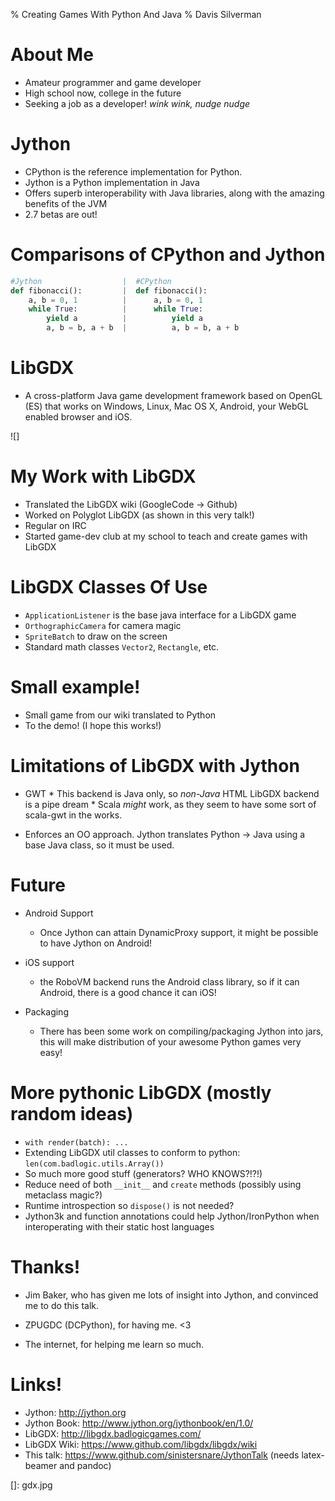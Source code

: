 % Creating Games With Python And Java
% Davis Silverman

About Me
==================

* Amateur programmer and game developer
* High school now, college in the future
* Seeking a job as a developer! *wink wink, nudge nudge*

Jython
======

* CPython is the reference implementation for Python.
* Jython is a Python implementation in Java
* Offers superb interoperability with Java libraries, along with the amazing benefits of the JVM
* 2.7 betas are out!

Comparisons of CPython and Jython
=================================

```python
#Jython                  |  #CPython
def fibonacci():         |  def fibonacci():
    a, b = 0, 1          |      a, b = 0, 1  
    while True:          |      while True:
        yield a          |          yield a
        a, b = b, a + b  |          a, b = b, a + b
```

LibGDX
======

* A cross-platform Java game development framework based on OpenGL (ES) that works on Windows, Linux, Mac OS X, Android, your WebGL enabled browser and iOS.

![]

My Work with LibGDX
===================

* Translated the LibGDX wiki (GoogleCode -> Github)
* Worked on Polyglot LibGDX (as shown in this very talk!)
* Regular on IRC
* Started game-dev club at my school to teach and create games with LibGDX

LibGDX Classes Of Use
=====================

* `ApplicationListener` is the base java interface for a LibGDX game
* `OrthographicCamera` for camera magic
* `SpriteBatch` to draw on the screen
* Standard math classes `Vector2`, `Rectangle`, etc.

Small example!
==============

* Small game from our wiki translated to Python
* To the demo! (I hope this works!)

Limitations of LibGDX with Jython
=================================

* GWT
       * This backend is Java only, so *non-Java* HTML  LibGDX backend is a pipe dream
       * Scala *might* work, as they seem to have some sort of scala-gwt in the works.

* Enforces an OO approach. Jython translates Python -> Java using a base Java class, so it must be used.


Future
======

* Android Support
    * Once Jython can attain DynamicProxy support, it might be possible to have Jython on Android!

* iOS support
    * the RoboVM backend runs the Android class library, so if it can Android, there is a good chance it can iOS!

* Packaging
    * There has been some work on compiling/packaging Jython into jars, this will make distribution of your awesome Python games very easy!


More pythonic LibGDX (mostly random ideas)
==========================================

* `with render(batch): ...`
* Extending LibGDX util classes to conform to python: `len(com.badlogic.utils.Array())`
* So much more good stuff (generators? WHO KNOWS?!?!)
* Reduce need of both `__init__` and `create` methods (possibly using metaclass magic?)
* Runtime introspection so `dispose()` is not needed?
* Jython3k and function annotations could help Jython/IronPython when interoperating with their static host languages




Thanks!
=======

* Jim Baker, who has given me lots of insight into Jython, and convinced me to do this talk.

* ZPUGDC (DCPython), for having me. <3

* The internet, for helping me learn so much.

Links!
======

* Jython: http://jython.org
* Jython Book: http://www.jython.org/jythonbook/en/1.0/
* LibGDX: http://libgdx.badlogicgames.com/
* LibGDX Wiki: https://www.github.com/libgdx/libgdx/wiki
* This talk: https://www.github.com/sinistersnare/JythonTalk (needs latex-beamer and pandoc)

[]: gdx.jpg
